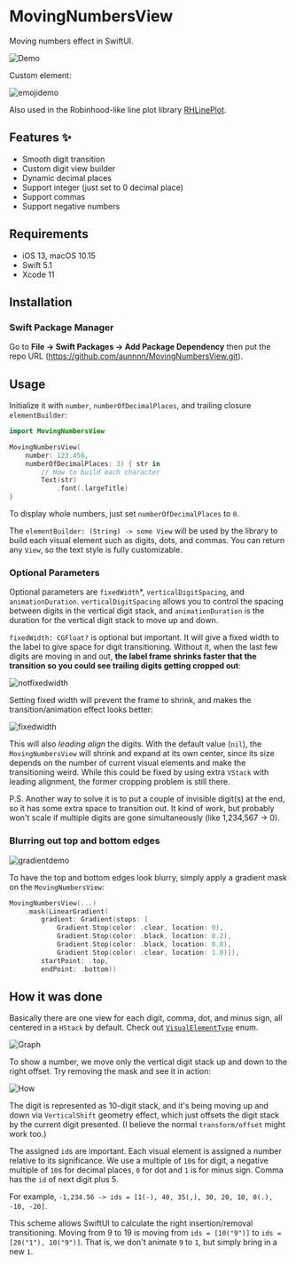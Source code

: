 # MovingNumbersView
Moving numbers effect in SwiftUI.

![Demo](https://raw.githubusercontent.com/aunnnn/MovingNumbersView/master/README-Resources/mvndemo2.gif)

Custom element:

![emojidemo](https://raw.githubusercontent.com/aunnnn/MovingNumbersView/master/README-Resources/mvnemoji.gif)

Also used in the Robinhood-like line plot library [RHLinePlot](https://github.com/aunnnn/RHLinePlot).

## Features :sparkles:
- Smooth digit transition
- Custom digit view builder
- Dynamic decimal places
- Support integer (just set to 0 decimal place)
- Support commas
- Support negative numbers

## Requirements
- iOS 13, macOS 10.15
- Swift 5.1
- Xcode 11

## Installation

### Swift Package Manager

Go to **File → Swift Packages → Add Package Dependency** then put the repo URL (https://github.com/aunnnn/MovingNumbersView.git).

## Usage

Initialize it with `number`, `numberOfDecimalPlaces`, and trailing closure `elementBuilder`:
```swift
import MovingNumbersView

MovingNumbersView(
    number: 123.456,
    numberOfDecimalPlaces: 3) { str in
        // How to build each character
        Text(str)
            .font(.largeTitle)
}
```
To display whole numbers, just set `numberOfDecimalPlaces` to `0`.

The `elementBuilder: (String) -> some View` will be used by the library to build each visual element such as digits, dots, and commas. You can return any `View`, so the text style is fully customizable.

### Optional Parameters

Optional parameters are `fixedWidth`*, `verticalDigitSpacing`, and `animationDuration`. `verticalDigitSpacing` allows you to control the spacing between digits in the vertical digit stack, and `animationDuration` is the duration for the vertical digit stack to move up and down.

`fixedWidth: CGFloat?` is optional but important. It will give a fixed width to the label to give space for digit transitioning. Without it, when the last few digits are moving in and out, **the label frame shrinks faster that the transition so you could see trailing digits getting cropped out**:

![notfixedwidth](https://raw.githubusercontent.com/aunnnn/MovingNumbersView/master/README-Resources/notfixedwidthdemo.gif)

Setting fixed width will prevent the frame to shrink, and makes the transition/animation effect looks better:

![fixedwidth](https://raw.githubusercontent.com/aunnnn/MovingNumbersView/master/README-Resources/fixedwidthdemo.gif)

This will also *leading align* the digits. With the default value (`nil`), the `MovingNumbersView` will shrink and expand at its own center, since its size depends on the number of current visual elements and make the transitioning weird. While this could be fixed by using extra `VStack` with leading alignment, the former cropping problem is still there.

P.S. Another way to solve it is to put a couple of invisible digit(s) at the end, so it has some extra space to transition out. It kind of work, but probably won't scale if multiple digits are gone simultaneously (like 1,234,567 -> 0).

### Blurring out top and bottom edges

![gradientdemo](https://raw.githubusercontent.com/aunnnn/MovingNumbersView/master/README-Resources/mvngradient.gif)

To have the top and bottom edges look blurry, simply apply a gradient mask on the `MovingNumbersView`:
```swift
MovingNumbersView(...)
    .mask(LinearGradient(
        gradient: Gradient(stops: [
            Gradient.Stop(color: .clear, location: 0),
            Gradient.Stop(color: .black, location: 0.2),
            Gradient.Stop(color: .black, location: 0.8),
            Gradient.Stop(color: .clear, location: 1.0)]),
        startPoint: .top,
        endPoint: .bottom))
```

## How it was done

Basically there are one view for each digit, comma, dot, and minus sign, all centered in a `HStack` by default. Check out [`VisualElementType`](https://github.com/aunnnn/MovingNumbersView/blob/master/Sources/MovingNumbersView/MovingNumbersView.swift#L144) enum.

![Graph](https://raw.githubusercontent.com/aunnnn/MovingNumbersView/master/README-Resources/mvn-diagram.jpeg)

To show a number, we move only the vertical digit stack up and down to the right offset. Try removing the mask and see it in action:

![How](https://raw.githubusercontent.com/aunnnn/MovingNumbersView/master/README-Resources/mvn-how.gif)

The digit is represented as 10-digit stack, and it's being moving up and down via `VerticalShift` geometry effect, which just offsets the digit stack by the current digit presented. (I believe the normal `transform/offset` might work too.)

The assigned `id`s are important. Each visual element is assigned a number relative to its significance. We use a multiple of `10`s for digit, a negative multiple of `10`s for decimal places, `0` for dot and `1` is for minus sign. Comma has the `id` of next digit plus 5.

For example, `-1,234.56 -> ids = [1(-), 40, 35(,), 30, 20, 10, 0(.), -10, -20]`.

This scheme allows SwiftUI to calculate the right insertion/removal transitioning. 
Moving from 9 to 19 is moving from `ids = [10("9")]` to `ids = [20("1"), 10("9")]`. That is, we don't animate `9` to `1`, but simply bring in a new `1`.
